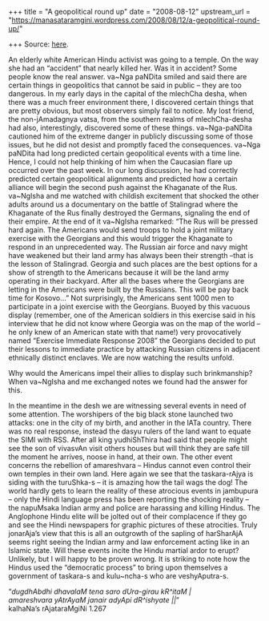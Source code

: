 +++
title = "A geopolitical round up"
date = "2008-08-12"
upstream_url = "https://manasataramgini.wordpress.com/2008/08/12/a-geopolitical-round-up/"

+++
Source: [here](https://manasataramgini.wordpress.com/2008/08/12/a-geopolitical-round-up/).

An elderly white American Hindu activist was going to a temple. On the
way she had an “accident” that nearly killed her. Was it in accident?
Some people know the real answer. va\~Nga paNDita smiled and said there
are certain things in geopolitics that cannot be said in public – they
are too dangerous. In my early days in the capital of the mlechCha
desha, when there was a much freer environment there, I discovered
certain things that are pretty obvious, but most observers simply fail
to notice. My lost friend, the non-jAmadagnya vatsa, from the southern
realms of mlechCha-desha had also, interestingly, discovered some of
these things. va\~Nga-paNDita cautioned him of the extreme danger in
publicly discussing some of those issues, but he did not desist and
promptly faced the consequences. va\~Nga paNDita had long predicted
certain geopolitical events with a time line. Hence, I could not help
thinking of him when the Caucasian flare up occurred over the past week.
In our long discussion, he had correctly predicted certain geopolitical
alignments and predicted how a certain alliance will begin the second
push against the Khaganate of the Rus. va\~NgIsha and me watched with
childish excitement that shocked the other adults around us a
documentary on the battle of Stalingrad where the Khaganate of the Rus
finally destroyed the Germans, signaling the end of their empire. At the
end of it va\~NgIsha remarked: “The Rus will be pressed hard again. The
Americans would send troops to hold a joint military exercise with the
Georgians and this would trigger the Khaganate to respond in an
unprecedented way. The Russian air force and navy might have weakened
but their land army has always been their strength –that is the lesson
of Stalingrad. Georgia and such places are the best options for a show
of strength to the Americans because it will be the land army operating
in their backyard. After all the bases where the Georgians are letting
in the Americans were built by the Russians. This will be pay back time
for Kosovo…” Not surprisingly, the Americans sent 1000 men to
participate in a joint exercise with the Georgians. Buoyed by this
vacuous display (remember, one of the American soldiers in this exercise
said in his interview that he did not know where Georgia was on the map
of the world – he only knew of an American state with that name!) very
provocatively named “Exercise Immediate Response 2008” the Georgians
decided to put their lessons to immediate practice by attacking Russian
citizens in adjacent ethnically distinct enclaves. We are now watching
the results unfold.

Why would the Americans impel their allies to display such brinkmanship?
When va\~NgIsha and me exchanged notes we found had the answer for this.

In the meantime in the desh we are witnessing several events in need of
some attention. The worshipers of the big black stone launched two
attacks: one in the city of my birth, and another in the lATa country.
There was no real response, instead the dasyu rulers of the land want to
equate the SIMI with RSS. After all king yudhiShThira had said that
people might see the son of vivasvAn visit others houses but will think
they are safe till the moment he arrives, noose in hand, at their own.
The other event concerns the rebellion of amareshvara – Hindus cannot
even control their own temples in their own land. Here again we see that
the taskara-rAjya is siding with the turuShka-s – it is amazing how the
tail wags the dog! The world hardly gets to learn the reality of these
atrocious events in jambupura – only the Hindi language press has been
reporting the shocking reality – the napuMsaka Indian army and police
are harassing and killing Hindus. The Anglophone Hindu elite will be
jolted out of their complacence if they go and see the Hindi newspapers
for graphic pictures of these atrocities. Truly jonarAja’s view that
this is all an outgrowth of the sapling of harSharAjA seems right seeing
the Indian army and law enforcement acting like in an Islamic state.
Will these events incite the Hindu martial ardor to erupt? Unlikely, but
I will happy to be proven wrong. It is striking to note how the Hindus
used the “democratic process” to bring upon themselves a government of
taskara-s and kulu\~ncha-s who are veshyAputra-s.

“*dugdhAbdhi dhavalaM tena saro dUra-girau kR^itaM \|  
amareshvara yAtrAyaM janair adyApi dR^ishyate \|\|*”  
kalhaNa’s rAjataraMgiNi 1.267

